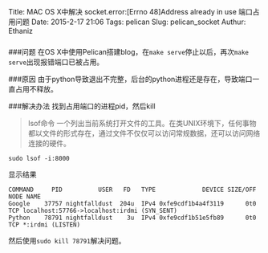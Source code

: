 Title: MAC OS X中解决 socket.error:[Errno 48]Address already in use 端口占用问题
Date: 2015-2-17 21:06
Tags: pelican
Slug: pelican_socket
Authur: Ethaniz

###

###问题
在OS X中使用Pelican搭建blog，在`make serve`停止以后，再次`make serve`出现报错端口已被占用。

###原因
由于python导致退出不完整，后台的python进程还是存在，导致端口一直占用不释放。

###解决办法
找到占用端口的进程pid，然后kill

>lsof命令
>一个列出当前系统打开文件的工具。在类UNIX环境下，任何事物都以文件的形式存在，通过文件不仅仅可以访问常规数据，还可以访问网络连接的硬件。

```
sudo lsof -i:8000
```
显示结果

```
COMMAND     PID          USER   FD   TYPE             DEVICE SIZE/OFF NODE NAME
Google    37757 nightfalldust  204u  IPv4 0xfe9cdf1b4a4f3119      0t0  TCP localhost:57766->localhost:irdmi (SYN_SENT)
Python    78791 nightfalldust    3u  IPv4 0xfe9cdf1b51e5fb89      0t0  TCP *:irdmi (LISTEN)
```
然后使用`sudo kill 78791`解决问题。